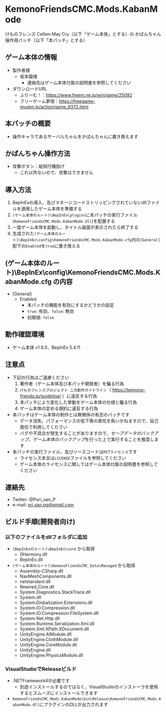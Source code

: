 # KemonoFriendsCMC.Mods.KabanMode

けものフレンズ Cellien May Cry（以下「ゲーム本体」とする）の かばんちゃん操作用パッチ（以下「本パッチ」とする）

## ゲーム本体の情報
* 製作者様
  * 坂本龍様
    * 連絡先はゲーム本体付属の説明書を参照してください
* ダウンロードURL
  * ふりーむ！：https://www.freem.ne.jp/win/game/25092
  * フリーゲーム夢現：https://freegame-mugen.jp/action/game_9372.html

## 本パッチの概要

* 操作キャラであるサーバルちゃんをかばんちゃんに置き換えます

## かばんちゃん操作方法

* 攻撃ボタン：紙飛行機投げ
  * これ以外ないので、攻撃はできません

## 導入方法

1. BepInExの導入、及びマネージコードストリッピングされていないdllファイルを適用したゲーム本体を準備する
2. `(ゲーム本体のルート)\BepInEx\plugins`に本パッチの実行ファイル(`KemonoFriendsCMC.Mods.KabanMode.dll`)を配置する
3. 一度ゲーム本体を起動し、タイトル画面が表示されたら終了する
4. 生成された`(ゲーム本体のルート)\BepInEx\config\KemonoFriendsCMC.Mods.KabanMode.cfg`内の`[General]`配下の`Enabled`を`true`に書き換える

## (ゲーム本体のルート)\BepInEx\config\KemonoFriendsCMC.Mods.KabanMode.cfg の内容

* [General]
  * Enabled
    * 本パッチの機能を有効にするかどうかの設定
    * `true`: 有効、`false`: 無効
    * 初期値: `false`

## 動作確認環境

* ゲーム本体 v1.9.0、BepInEx 5.4.11

## 注意点

* 下記の行為はご遠慮ください
  1. 著作者（ゲーム本体及び本パッチ開発者）を騙る行為
  2. `けものフレンズプロジェクト 二次創作ガイドライン`（ https://kemono-friends.jp/guideline/ ）に違反する行為
  3. 本パッチにより変化した挙動をゲーム本体の仕様と騙る行為
  4. ゲーム本体の定める規約に違反する行為
* 本パッチはゲーム本体の制作とは無関係の有志のパッチです
  * データ消失、パフォーマンスの低下等の責任を負いかねますので、自己責任で利用してください
  * バグや不具合が発生することがありますので、*セーブデータのバックアップ*、*ゲーム本体のバックアップ*を行った上で実行することを推奨します
* 本パッチの実行ファイル、及びソースコードは`MITライセンス`です
  * ライセンス本文は`LICENSE`ファイルを参照してください
  * ゲーム本体のライセンスに関してはゲーム本体付属の説明書を参照してください

## 連絡先

* Twitter: @Puri_san_P
* e-mail: pri.san.pg@gmail.com

## ビルド手順(開発者向け)

### 以下のファイルをdllフォルダに追加

* `(BepInExのルート)\BepInEx\core` から取得
  * 0Harmony.dll
  * BepInEx.dll
* `(ゲーム本体のルート)\KemonoFriendsCMC_Data\Managed` から取得
  * Assembly-CSharp.dll
  * NavMeshComponents.dll
  * netstandard.dll
  * Rewired_Core.dll
  * System.Diagnostics.StackTrace.dll
  * System.dll
  * System.Globalization.Extensions.dll
  * System.IO.Compression.dll
  * System.IO.Compression.FileSystem.dll
  * System.Net.Http.dll
  * System.Runtime.Serialization.Xml.dll
  * System.Xml.XPath.XDocument.dll
  * UnityEngine.AIModule.dll
  * UnityEngine.ClothModule.dll
  * UnityEngine.CoreModule.dll
  * UnityEngine.dll
  * UnityEngine.PhysicsModule.dll

### VisualStudioでReleaseビルド

* .NETFramework4が必要です
  * 別途インストールするのではなく、VisualStudioのインストーラを使用するとスムーズにインストールできます
* `KemonoFriendsCMC.Mods.KabanMode\bin\Release\KemonoFriendsCMC.Mods.KabanMode.dll`にプラグインのDLLが出力されます